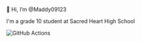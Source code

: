 👋 Hi, I’m @Maddy09123

I'm a grade 10 student at Sacred Heart High School

![GitHub Actions](https://img.shields.io/badge/github%20actions-%232671E5.svg?style=for-the-badge&logo=githubactions&logoColor=white)




